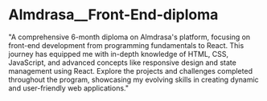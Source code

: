 # Almdrasa__Front-End-diploma
"A comprehensive 6-month diploma on Almdrasa's platform, focusing on front-end development from programming fundamentals to React. This journey has equipped me with in-depth knowledge of HTML, CSS, JavaScript, and advanced concepts like responsive design and state management using React. Explore the projects and challenges completed throughout the program, showcasing my evolving skills in creating dynamic and user-friendly web applications."

